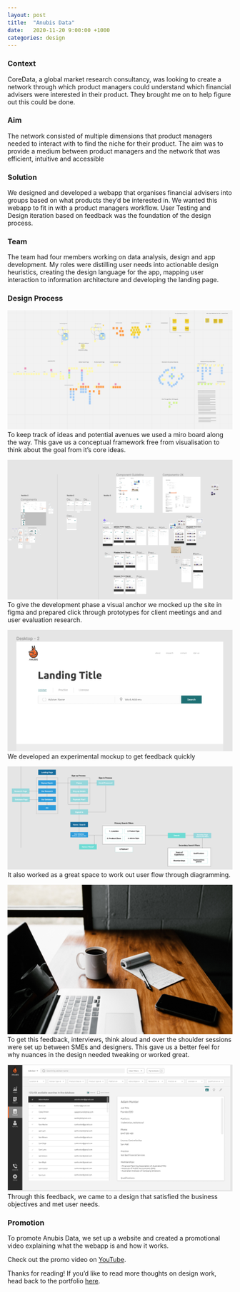 ```yaml
---
layout: post
title:  "Anubis Data"
date:   2020-11-20 9:00:00 +1000
categories: design
---
```

### Context
CoreData, a global market research consultancy, was looking to create a network through which product managers could understand which financial advisers were interested in their product. They brought me on to help figure out this could be done.

### Aim
The network consisted of multiple dimensions that product managers needed to interact with to find the niche for their product. The aim was to provide a medium between product managers and the network that was efficient, intuitive and accessible

### Solution
We designed and developed a webapp that organises financial advisers into groups based on what products they’d be interested in. We wanted this webapp to fit in with a product managers workflow. User Testing and Design iteration based on feedback was the foundation of the design process.

### Team
The team had four members working on data analysis, design and app development. My roles were distilling user needs into actionable design heuristics, creating the design language for the app, mapping user interaction to information architecture and developing the landing page.

### Design Process
![image of a digital post it note board](/assets/images/anubis-work-1.png)
To keep track of ideas and potential avenues we used a miro board along the way. This gave us a conceptual framework free from visualisation to think about the goal from it’s core ideas.

![an image of a figma workspace](/assets/images/figma-workspace.png)
To give the development phase a visual anchor we mocked up the site in figma and prepared click through prototypes for client meetings and and user evaluation research.

![an initial iteration of the anubis design](/assets/images/start-iteration-anubis.png)
We developed an experimental mockup to get feedback quickly

![a user flow diagram](/assets/images/user-flow-anubis.png)
It also worked as a great space to work out user flow through diagramming.

![a photo of an interview setup by Andrew Neel on Unsplash](/assets/images/andrew-neel-interview.jpg)
To get this feedback, interviews, think aloud and over the shoulder sessions were set up between SMEs and designers. This gave us a better feel for why nuances in the design needed tweaking or worked great.

![a later iteration of the anubis design](/assets/images/end-iteration-anubis.png)
Through this feedback, we came to a design that satisfied the business objectives and met user needs.

### Promotion
To promote Anubis Data, we set up a website and created a promotional video explaining what the webapp is and how it works.

Check out the promo video on [YouTube](https://youtu.be/drViT-59eOc).

Thanks for reading! If you’d like to read more thoughts on design work, head back to the portfolio [here](https://halcha.github.io/portfolio).
